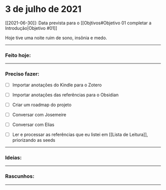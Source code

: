 # 3 de julho de 2021

[[2021-06-30]]: Data prevista para o [[Objtivos#Objetivo 01 completar a Introdução|Objetivo #01]]

Hoje tive uma noite ruim de sono, insônia e medo.

----
### Feito hoje:

---

### Preciso fazer: 
 - [ ] Importar anotações do Kindle para o Zotero
- [ ] Importar anotações das referências para o Obsidian
- [ ] Criar um roadmap do projeto
- [ ] Conversar com Josemeire
- [ ] Conversar com Elias

- [ ] Ler e processar as referências que eu listei em [[Lista de Leitura]], priorizando as seeds

---

### Ideias:


---

### Rascunhos:


---